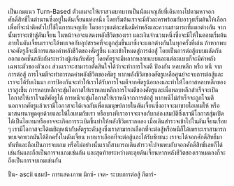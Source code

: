 เป็นเกมแนว Turn-Based ตัวเกมจะให้เราสวมบทบาทเป็นนักผจญภัยที่เดินทางไปตามหาจอกศักดิ์สิทธิ์ในตำนานซึ่งอยู่ในดันเจี้ยนแห่งหนึ่ง 
โดยเริ่มต้นเราจะมีตัวละครพร้อมกับอาวุธเริ่มต้นให้เลือก เพื่อที่จะนำติดตัวไปใช้ในการผจญภัย โดยอาวุธแต่ละชนิดมีค่าพลังและความสามารถที่แตกต่างกัน จากนั้นเราจะเข้าสู่ดันเจี้ยน ในหน้าจอจะแสดงพลังชีวิตของเรา และเงินจำนวนหนึ่งซึ่งจะมีให้ในตอนเริ่มต้น ภายในดันเจี้ยนเราจะได้พบเจอกับอุปสรรคที่จะถูกสุ่มขึ้นมาซึ่งจะแตกต่างกันในทุกครั้งที่เล่น ถ้าหากพบเจอศัตรูก็จะมีการแสดงค่าพลังชีวิตของศัตรูขึ้น และเข้าโหมดสู่การต่อสู้ โดยเป็นการต่อสู้แบบผลัดกันออกแอคชั่นสลับกันระหว่างผู้เล่นกับศัตรู โดยศัตรูจะมีหลากหลายแบบและแต่ละแบบก็จะมีค่าพลังเฉพาะตัวของตัวเอง ส่วนเราจะสามารถตัดสินใจได้ว่าจะทำการโจมตี ป้องกัน หลบหลีก หรือ หนี จากการต่อสู้ การโจมตีจะทำการลดค่าพลังชีวิตของศัตรู หากพลังชีวิตของศัตรูเหลือศูนย์จะจบการต่อสู้และเราจะได้รับเงินมา การป้องกันจะทำให้เราได้รับการโจมตีจากศัตรูน้อยลงและทำให้โอกาสหลบหลีกของเราสูงขึ้น การหลบหลีกจะสุ่มโอกาสให้เราหลบหลีกการโจมตีของศัตรูและเมื่อหลบหลีกสำเร็จจะเปิดโอกาสให้เราโจมตีศัตรูได้ การหนีจะสุ่มโอกาสให้เราหนีจากการต่อสู้ หากหนีไม่สำเร็จจะถูกโจมตี นอกจากศัตรูแล้วเรามีโอกาสจะได้เจอกับเพื่อนมนุษย์ภายในดันเจี้ยนซึ่งอาจจะมาขายไอเทมให้ หรือมาสนทนาพูดคุยด้วยและให้ไอเทมกับเรา หรือบางทีเราอาจจะเจอกับกล่องสมบัติซึ่งเรามีโอกาสสุ่มเปิดได้เป็นไอเทมหรืออาจจะเกิดการระเบิดขึ้นทำให้พลังชีวิตเราลดลง 
เมื่อเดินสำรวจเข้าไปในดันเจี้ยนเรื่อย ๆ เรามีโอกาสจะได้เผชิญหน้ากับศัตรูระดับสูงซึ่งเราสามารถเลือกที่จะต่อสู้หรือหนีก็ได้เพราะเราสามารถพบเจอพวกมันได้อีกครั้งในดันเจี้ยน หากเราเลือกที่จะต่อสู้และได้รับชัยชนะ เราจะได้จอกศักดิ์สิทธิ์มาทันทีและถือเป็นการจบเกม หรือไม่อย่างนั้นเราก็สามารถเดินสำรวจไปจนพบกับจอกศักดิ์สิทธิ์เลยก็ได้เช่นกันและถือเป็นการจบเกมเช่นกัน และสุดท้ายระหว่างตะลุยดันเจี้ยนหากพลังชีวิตของเราหมดลงก็จะถือเป็นการจบเกมเช่นกัน

ปั้น- ascii
แชมป์- การแสดงภาพ
มิกซ์- 
เจต- ระบบการต่อสู้
กีตาร์- 
